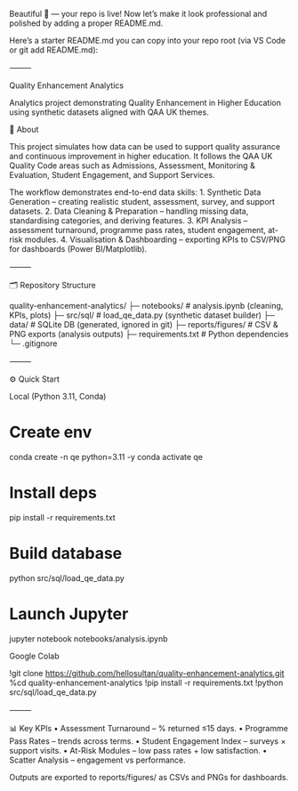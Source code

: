 Beautiful 🎉 — your repo is live! Now let’s make it look professional and polished by adding a proper README.md.

Here’s a starter README.md you can copy into your repo root (via VS Code or git add README.md):

⸻

Quality Enhancement Analytics

Analytics project demonstrating Quality Enhancement in Higher Education using synthetic datasets aligned with QAA UK themes.

📌 About

This project simulates how data can be used to support quality assurance and continuous improvement in higher education. It follows the QAA UK Quality Code areas such as Admissions, Assessment, Monitoring & Evaluation, Student Engagement, and Support Services.

The workflow demonstrates end-to-end data skills:
	1.	Synthetic Data Generation – creating realistic student, assessment, survey, and support datasets.
	2.	Data Cleaning & Preparation – handling missing data, standardising categories, and deriving features.
	3.	KPI Analysis – assessment turnaround, programme pass rates, student engagement, at-risk modules.
	4.	Visualisation & Dashboarding – exporting KPIs to CSV/PNG for dashboards (Power BI/Matplotlib).

⸻

🗂️ Repository Structure

quality-enhancement-analytics/
├─ notebooks/            # analysis.ipynb (cleaning, KPIs, plots)
├─ src/sql/              # load_qe_data.py (synthetic dataset builder)
├─ data/                 # SQLite DB (generated, ignored in git)
├─ reports/figures/      # CSV & PNG exports (analysis outputs)
├─ requirements.txt      # Python dependencies
└─ .gitignore


⸻

⚙️ Quick Start

Local (Python 3.11, Conda)

# Create env
conda create -n qe python=3.11 -y
conda activate qe

# Install deps
pip install -r requirements.txt

# Build database
python src/sql/load_qe_data.py

# Launch Jupyter
jupyter notebook notebooks/analysis.ipynb

Google Colab

!git clone https://github.com/hellosultan/quality-enhancement-analytics.git
%cd quality-enhancement-analytics
!pip install -r requirements.txt
!python src/sql/load_qe_data.py


⸻

📊 Key KPIs
	•	Assessment Turnaround – % returned ≤15 days.
	•	Programme Pass Rates – trends across terms.
	•	Student Engagement Index – surveys × support visits.
	•	At-Risk Modules – low pass rates + low satisfaction.
	•	Scatter Analysis – engagement vs performance.

Outputs are exported to reports/figures/ as CSVs and PNGs for dashboards.

